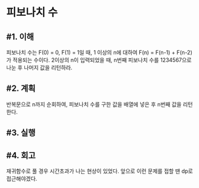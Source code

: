 피보나치 수
====================

#1. 이해
------------------
피보나치 수는 F(0) = 0, F(1) = 1일 때, 1 이상의 n에 대하여 F(n) = F(n-1) + F(n-2) 가 적용되는 수이다. 2이상의 n이 입력되었을 때, n번째 피보나치 수를 1234567으로 나눈 후 나머지 값을 리턴하라.

#2. 계획
---------------
반복문으로 n까지 순회하여, 피보나치 수를 구한 값을 배열에 넣은 후 n번째 값을 리턴한다.

#3. 실행
-----------------

#4. 회고
-----------------
재귀함수로 풀 경우 시간초과가 나는 현상이 있었다. 앞으로 이런 문제를 접할 땐 dp로 접근해야겠다.